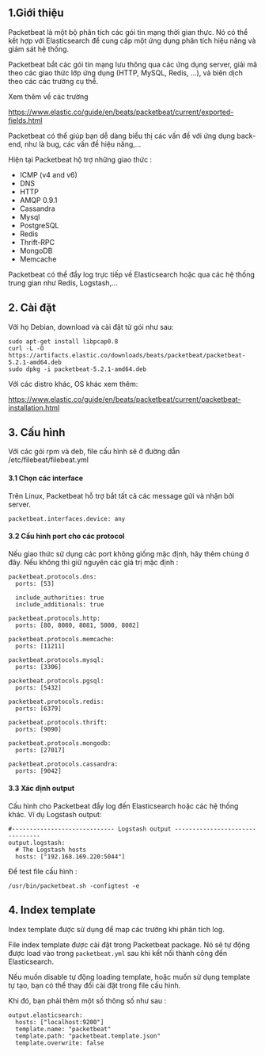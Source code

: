 
## 1.Giới thiệu 

Packetbeat là một bộ phân tích các gói tin mạng thời gian thực. Nó có thể kết hợp với Elasticsearch để cung cấp một ứng dụng phân tích hiệu năng và giám sát hệ thống. 

Packetbeat bắt các gói tin mạng lưu thông qua các ứng dụng server, giải mã theo các giao thức lớp ứng dụng  (HTTP, MySQL, Redis, ...), và biên dịch theo các các trường cụ thể. 

Xem thêm về các trường 

https://www.elastic.co/guide/en/beats/packetbeat/current/exported-fields.html

Packetbeat có thể giúp bạn dễ dàng biểu thị các vấn đề với ứng dụng back-end, như là bug, các vấn đề hiệu năng,...

Hiện tại Packetbeat hộ trợ những giao thức :

- ICMP (v4 and v6)
- DNS
- HTTP
- AMQP 0.9.1
- Cassandra
- Mysql
- PostgreSQL
- Redis
- Thrift-RPC
- MongoDB
- Memcache

Packetbeat có thể đẩy log trực tiếp về Elasticsearch hoặc qua các hệ thống trung gian như Redis, Logstash,...

## 2. Cài đặt

Với họ Debian, download và cài đặt từ gói như sau:

	sudo apt-get install libpcap0.8
	curl -L -O https://artifacts.elastic.co/downloads/beats/packetbeat/packetbeat-5.2.1-amd64.deb
	sudo dpkg -i packetbeat-5.2.1-amd64.deb
	
Với các distro khác, OS khác xem thêm:
	
https://www.elastic.co/guide/en/beats/packetbeat/current/packetbeat-installation.html	

## 3. Cấu hình 

Với các gói rpm và deb, file cấu hình sẽ ở đường dẫn /etc/filebeat/filebeat.yml

#### 3.1 Chọn các interface

Trên Linux, Packetbeat hỗ trợ bắt tất cả các message gửi và nhận bởi server.

	packetbeat.interfaces.device: any

#### 3.2 Cấu hình port cho các protocol 

Nếu giao thức sử dụng các port không giống mặc định, hãy thêm chúng ở đây. Nếu không thì giữ nguyên các giá trị mặc định : 

	packetbeat.protocols.dns:
	  ports: [53]

	  include_authorities: true
	  include_additionals: true

	packetbeat.protocols.http:
	  ports: [80, 8080, 8081, 5000, 8002]

	packetbeat.protocols.memcache:
	  ports: [11211]

	packetbeat.protocols.mysql:
	  ports: [3306]

	packetbeat.protocols.pgsql:
	  ports: [5432]

	packetbeat.protocols.redis:
	  ports: [6379]

	packetbeat.protocols.thrift:
	  ports: [9090]

	packetbeat.protocols.mongodb:
	  ports: [27017]

	packetbeat.protocols.cassandra:
	  ports: [9042]

#### 3.3 Xác định output 

Cấu hình cho Packetbeat đẩy log đến Elasticsearch hoặc các hệ thống khác. Ví dụ Logstash output: 


	#----------------------------- Logstash output --------------------------------
	output.logstash:
	  # The Logstash hosts
	  hosts: ["192.168.169.220:5044"]


Để test file cấu hình :

	/usr/bin/packetbeat.sh -configtest -e

	
## 4. Index template

Index template được sử dụng để map các trường khi phân tích log. 

File index template được cài đặt trong Packetbeat package. Nó sẽ tự động được load vào trong `packetbeat.yml` sau khi kết nối thành công đến Elasticsearch. 

Nếu muốn disable tự động loading template, hoặc muốn sử dụng template tự tạo, bạn có thể thay đổi cài đặt trong file cấu hình. 

Khi đó, bạn phải thêm một số thông số như sau : 

	output.elasticsearch:
	  hosts: ["localhost:9200"]
	  template.name: "packetbeat"
	  template.path: "packetbeat.template.json"
	  template.overwrite: false
